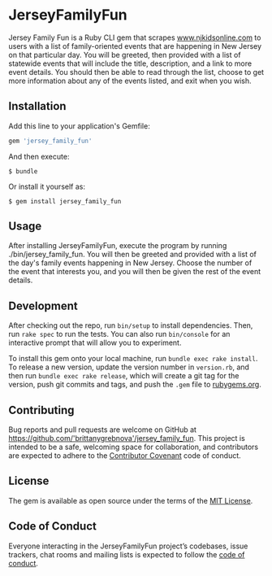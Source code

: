 # JerseyFamilyFun

Jersey Family Fun is a Ruby CLI gem that scrapes www.njkidsonline.com to users with a list of family-oriented events that are happening in New Jersey on that particular day. You will be greeted, then provided with a list of statewide events that will include the title, description, and a link to more event details. You should then be able to read through the list, choose to get more information about any of the events listed, and exit when you wish.

## Installation

Add this line to your application's Gemfile:

```ruby
gem 'jersey_family_fun'
```

And then execute:

    $ bundle

Or install it yourself as:

    $ gem install jersey_family_fun

## Usage

After installing JerseyFamilyFun, execute the program by running ./bin/jersey_family_fun. You will then be greeted and provided with a list of the day's family events happening in New Jersey. Choose the number of the event that interests you, and you will then be given the rest of the event details.

## Development

After checking out the repo, run `bin/setup` to install dependencies. Then, run `rake spec` to run the tests. You can also run `bin/console` for an interactive prompt that will allow you to experiment.

To install this gem onto your local machine, run `bundle exec rake install`. To release a new version, update the version number in `version.rb`, and then run `bundle exec rake release`, which will create a git tag for the version, push git commits and tags, and push the `.gem` file to [rubygems.org](https://rubygems.org).

## Contributing

Bug reports and pull requests are welcome on GitHub at https://github.com/'brittanygrebnova'/jersey_family_fun. This project is intended to be a safe, welcoming space for collaboration, and contributors are expected to adhere to the [Contributor Covenant](http://contributor-covenant.org) code of conduct.

## License

The gem is available as open source under the terms of the [MIT License](https://opensource.org/licenses/MIT).

## Code of Conduct

Everyone interacting in the JerseyFamilyFun project’s codebases, issue trackers, chat rooms and mailing lists is expected to follow the [code of conduct](https://github.com/'brittanygrebnova'/jersey_family_fun/blob/master/CODE_OF_CONDUCT.md).
